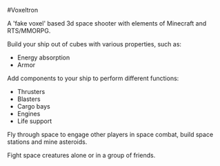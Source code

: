 #Voxeltron

A 'fake voxel' based 3d space shooter with elements of Minecraft and RTS/MMORPG.

Build your ship out of cubes with various properties, such as:
* Energy absorption
* Armor

Add components to your ship to perform different functions:
* Thrusters
* Blasters
* Cargo bays
* Engines
* Life support

Fly through space to engage other players in space combat, build space stations and mine asteroids.

Fight space creatures alone or in a group of friends.